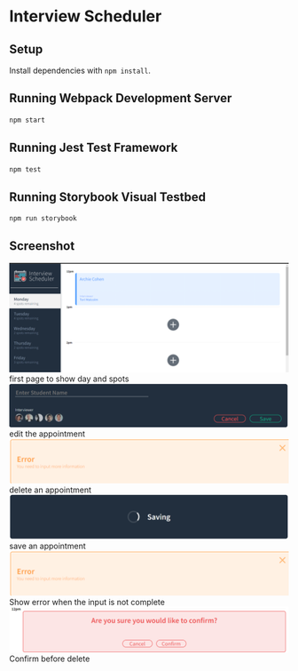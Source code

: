 # Interview Scheduler

## Setup

Install dependencies with `npm install`.

## Running Webpack Development Server

```sh
npm start
```

## Running Jest Test Framework

```sh
npm test
```

## Running Storybook Visual Testbed

```sh
npm run storybook
```

## Screenshot
![first page to show day and spots](https://github.com/Ruanruanx/scheduler/blob/master/public/images/screenshot/%E5%9B%BE%E7%89%877.png?raw=true)first page to show day and spots
![edit the appointment](https://github.com/Ruanruanx/scheduler/blob/master/public/images/screenshot/%E5%9B%BE%E7%89%878.png?raw=true)edit the appointment
![delete an appointment](https://github.com/Ruanruanx/scheduler/blob/master/public/images/screenshot/%E5%9B%BE%E7%89%8710.png?raw=true)delete an appointment
![save an appointment](https://github.com/Ruanruanx/scheduler/blob/master/public/images/screenshot/%E5%9B%BE%E7%89%8711.png?raw=true)save an appointment
![Show error when the input is not complete](https://github.com/Ruanruanx/scheduler/blob/master/public/images/screenshot/%E5%9B%BE%E7%89%8710.png?raw=true)Show error when the input is not complete
![Confirm before delete](https://github.com/Ruanruanx/scheduler/blob/master/public/images/screenshot/%E5%9B%BE%E7%89%8713.png?raw=true)Confirm before delete
